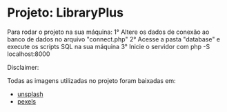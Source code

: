 # Projeto: LibraryPlus

Para rodar o projeto na sua máquina:
1° Altere os dados de conexão ao banco de dados no arquivo "connect.php"
2° Acesse a pasta "database" e execute os scripts SQL na sua máquina
3° Inicie o servidor com php -S localhost:8000

Disclaimer:

Todas as imagens utilizadas no projeto foram baixadas em:

- [unsplash](https://unsplash.com/)
- [pexels](https://www.pexels.com/pt-br/)
